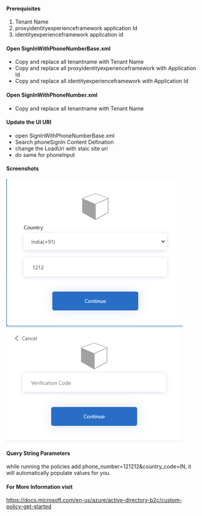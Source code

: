 #### Prerequisites
1. Tenant Name
2. proxyidentityexperienceframework application Id
3. identityexperienceframework application id

#### Open SignInWithPhoneNumberBase.xml
- Copy and replace all tenantname with Tenant Name
- Copy and replace all proxyidentityexperienceframework with Application Id
- Copy and replace all identityexperienceframework with Application Id

#### Open SignInWithPhoneNumber.xml
- Copy and replace all tenantname with Tenant Name

#### Update the UI URI
- open SignInWithPhoneNumberBase.xml
- Search phoneSignIn Content Defination
- change the LoadUri with staic site uri
- do same for phoneInput

#### Screenshots
![Screen1](https://raw.githubusercontent.com/manishtiwari25/B2CPasswordLessPhoneOnly/master/screen1.png)
![Screen1](https://raw.githubusercontent.com/manishtiwari25/B2CPasswordLessPhoneOnly/master/screen2.png)

#### Query String Parameters <br>
while running the policies add phone_number=121212&country_code=IN, it will automatically populate values for you. 

#### For More Information visit <br>
https://docs.microsoft.com/en-us/azure/active-directory-b2c/custom-policy-get-started
 
